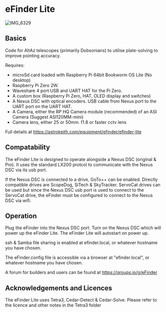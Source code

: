 # eFinder Lite


![IMG_6329](https://github.com/user-attachments/assets/0eabcc3c-f5e7-4bad-b855-3142e98c168f)

## Basics

Code for AltAz telescopes (primarily Dobsonians) to utilise plate-solving to improve pointing accuracy.

Requires:

- microSd card loaded with Raspberry Pi 64bit Bookworm OS Lite (No desktop)
- Raspberry Pi Zero 2W.
- Waveshare 4 port USB and UART HAT for the Pi Zero.  
- A custom box (Raspberry Pi Zero, HAT, OLED display and switches)
- A Nexus DSC with optical encoders. USB cable from Nexus port to the UART port on the UART HAT.
- A Camera, either the RP HQ Camera module (recommended) of an ASI Camera (Suggest ASI120MM-mini)
- Camera lens, either 25 or 50mm. f1.8 or faster cctv lens

Full details at [
](https://astrokeith.com/equipment/efinder/efinder-lite)https://astrokeith.com/equipment/efinder/efinder-lite

## Compatability

The eFinder Lite is designed to operate alongside a Nexus DSC (original & Pro). It uses the standard LX200 protcol to communicate with the Nexus DSC via its usb port.

If the Nexus DSC is connected to a drive, GoTo++ can be enabled. Directly compatible drives are ScopeDog, SiTech & SkyTracker. ServoCat drives can be used but since the Nexus DSC usb port is used to connect to the ServoCat drive, the eFinder must be configured to connect to the Nexus DSC via wifi.

## Operation
Plug the eFinder into the Nexus DSC port.
Turn on the Nexus DSC which will power up the eFinder Lite.
The eFinder Lite will autostart on power up.

ssh & Samba file sharing is enabled at efinder.local, or whatever hostname you have chosen.

The eFinder.config file is accessible via a browser at "efinder.local", or whatever hostname you have chosen.

A forum for builders and users can be found at https://groups.io/g/eFinder

## Acknowledgements and Licences

The eFinder Lite uses Tetra3, Cedar-Detect & Cedar-Solve. Please refer to the licence and other notes in the Tetra3 folder

